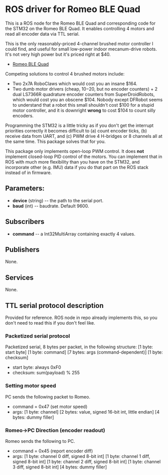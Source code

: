 # ROS driver for Romeo BLE Quad

This is a ROS node for the Romeo BLE Quad and corresponding code for the STM32 on the Romeo BLE Quad.
It enables controlling 4 motors and read all encoder data via TTL serial.

This is the only reasonably-priced 4-channel brushed motor controller I could find, and useful for small low-power indoor mecanum-drive robots. It's not very high power but it's priced right at $40. 
* [Romeo BLE Quad](https://www.dfrobot.com/product-1563.html)

Competing solutions to control 4 brushed motors include:
* Two 2x7A RoboClaws which would cost you an insane $164.
* Two dumb motor drivers (cheap, $10-$20, but no encoder counters) + 2 dual LS7366R quadrature encoder counters from SuperDroidRobots, which would cost you an obscene $104.
Nobody except DFRobot seems to understand that a robot this small shouldn't cost $100 for a stupid motor controller, and it is downright **wrong** to cost $104 to count silly encoders.

Programming the STM32 is a little tricky as if you don't get the interrupt priorities correctly it becomes difficult to (a) count encoder ticks, (b) receive data from UART, and (c) PWM drive 4 H-bridges or 8 channels all at the same time. This package solves that for you.

This package only implements open-loop PWM control. It does **not** implement closed-loop PID control of the motors. You can implement that in ROS with much more flexibility than you have on the STM32, and incorporate other (e.g. IMU) data if you do that part on the ROS stack instead of in firmware.

## Parameters:

* **device** (string) -- the path to the serial port.
* **baud** (int) -- baudrate. Default 9600.

## Subscribers
* **command** -- a Int32MultiArray containing exactly 4 values.

## Publishers
None.

## Services
None.

## TTL serial protocol description
Provided for reference. ROS node in repo already implements this, so you don't need to read this if you don't feel like.

### Packetized serial protocol
Packetized serial, 8 bytes per packet, in the following structure:
[1 byte: start byte] [1 byte: command] [7 bytes: args (command-dependent)] [1 byte: checksum]
* start byte: always 0xF0
* checksum: sum(payload) % 255

### Setting motor speed
PC sends the following packet to Romeo.
* command = 0x47 (set motor speed)
* args: [1 byte: channel] [2 bytes: value, signed 16-bit int, little endian] [4 bytes: dummy filler]

### Romeo->PC Direction (encoder readout)
Romeo sends the following to PC.
* command = 0x45 (report encoder diff)
* args: [1 byte: channel 0 diff, signed 8-bit int] [1 byte: channel 1 diff, signed 8-bit int] [1 byte: channel 2 diff, signed 8-bit int] [1 byte: channel 3 diff, signed 8-bit int] [4 bytes: dummy filler]
